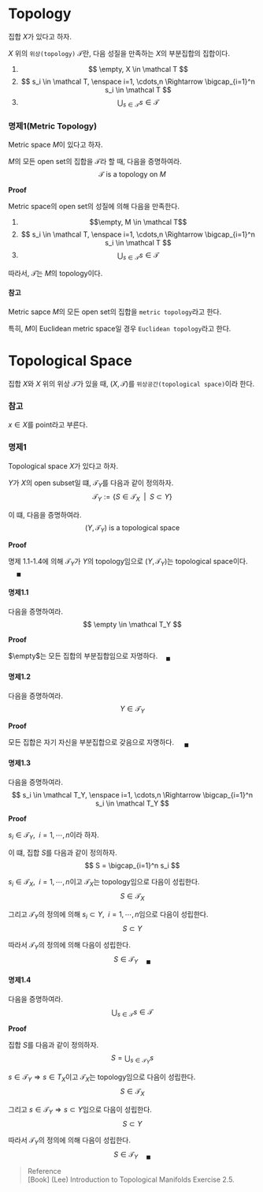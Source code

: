 # Topology
집합 $X$가 있다고 하자.

$X$ 위의 `위상(topology)` $\mathcal T$란, 다음 성질을 만족하는 $X$의 부분집합의 집합이다.
1. $$ \empty, X \in \mathcal T $$
2. $$ s_i \in \mathcal T, \enspace i=1, \cdots,n \Rightarrow \bigcap_{i=1}^n s_i \in \mathcal T $$
3. $$ \bigcup_{s \in \mathcal T} s \in \mathcal T $$

### 명제1(Metric Topology)
Metric space $M$이 있다고 하자.

$M$의 모든 open set의 집합을 $\mathcal T$라 할 때, 다음을 증명하여라.
$$ \mathcal T \text{ is a topology on } M $$

**Proof**

Metric space의 open set의 성질에 의해 다음을 만족한다.
1. $$\empty, M \in \mathcal T$$
2. $$ s_i \in \mathcal T, \enspace i=1, \cdots,n \Rightarrow \bigcap_{i=1}^n s_i \in \mathcal T $$
3. $$ \bigcup_{s \in \mathcal T} s \in \mathcal T $$

따라서, $\mathcal T$는 $M$의 topology이다.

#### 참고
Metric sapce $M$의 모든 open set의 집합을 `metric topology`라고 한다.

특히, $M$이 Euclidean metric space일 경우 `Euclidean topology`라고 한다.

# Topological Space
집합 $X$와 $X$ 위의 위상 $\mathcal T$가 있을 때, $(X, \mathcal T)$를 `위상공간(topological space)`이라 한다.

### 참고
$x \in X$를 point라고 부른다.

### 명제1
Topological space $X$가 있다고 하자.

$Y$가 $X$의 open subset일 떄, $\mathcal T_Y$를 다음과 같이 정의하자.
$$ \mathcal T_Y := \{ S \in \mathcal T_X \enspace | \enspace S \subset Y \} $$

이 떄, 다음을 증명하여라.
$$ (Y, \mathcal T_Y) \text{ is a topological space} $$

**Proof**

명제 1.1-1.4에 의해 $\mathcal T_Y$가 $Y$의 topology임으로 $(Y, \mathcal T_Y)$는 topological space이다. $\quad {_\blacksquare}$ 

#### 명제1.1
다음을 증명하여라.
$$ \empty \in \mathcal T_Y $$

**Proof**

$\empty$는 모든 집합의 부분집합임으로 자명하다.$\quad {_\blacksquare}$

#### 명제1.2
다음을 증명하여라.
$$ Y \in \mathcal T_Y $$

**Proof**

모든 집합은 자기 자신을 부분집합으로 갖음으로 자명하다. $\quad {_\blacksquare}$

#### 명제1.3
다음을 증명하여라.
$$ s_i \in \mathcal T_Y, \enspace i=1, \cdots,n \Rightarrow \bigcap_{i=1}^n s_i \in \mathcal T_Y $$

**Proof**

$s_i \in \mathcal T_Y, \enspace i = 1, \cdots, n$이라 하자.

이 떄, 집합 $S$를 다음과 같이 정의하자.
$$ S = \bigcap_{i=1}^n s_i $$

$s_i \in \mathcal T_X, \enspace i = 1, \cdots, n$이고 $\mathcal T_X$는 topology임으로 다음이 성립한다.
$$ S \in \mathcal T_X $$

그리고 $\mathcal T_Y$의 정의에 의해 $s_i \subset Y, \enspace i = 1, \cdots, n$임으로 다음이 성립한다.
$$ S \subset Y $$

따라서 $\mathcal T_Y$의 정의에 의해 다음이 성립한다.
$$ S \in \mathcal T_Y \quad {_\blacksquare} $$

#### 명제1.4
다음을 증명하여라.
$$ \bigcup_{s \in \mathcal T} s \in \mathcal T $$

**Proof**

집합 $S$를 다음과 같이 정의하자.
$$ S = \bigcup_{s \in \mathcal T_Y} s $$

$s \in \mathcal T_Y \Rightarrow s \in T_X$이고 $\mathcal T_X$는 topology임으로 다음이 성립한다.
$$ S \in \mathcal T_X $$

그리고 $s \in \mathcal T_Y \Rightarrow s \subset Y$임으로 다음이 성립한다.
$$ S \subset Y $$

따라서 $\mathcal T_Y$의 정의에 의해 다음이 성립한다.
$$ S \in \mathcal T_Y \quad {_\blacksquare} $$


> Reference  
> [Book] (Lee) Introduction to Topological Manifolds Exercise 2.5.